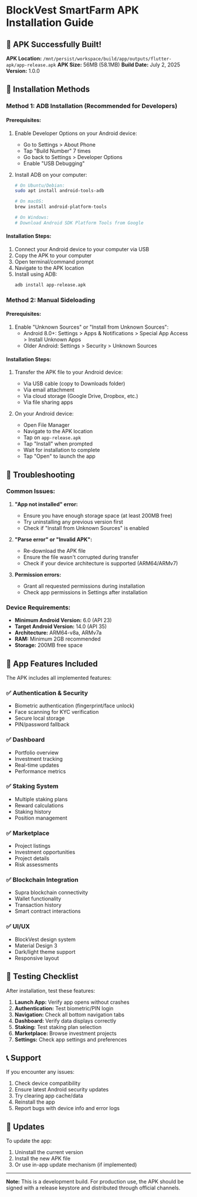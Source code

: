 # BlockVest SmartFarm APK Installation Guide

## 🎉 APK Successfully Built!

**APK Location:** `/mnt/persist/workspace/build/app/outputs/flutter-apk/app-release.apk`
**APK Size:** 56MB (58.1MB)
**Build Date:** July 2, 2025
**Version:** 1.0.0

## 📱 Installation Methods

### Method 1: ADB Installation (Recommended for Developers)

#### Prerequisites:
1. Enable Developer Options on your Android device:
   - Go to Settings > About Phone
   - Tap "Build Number" 7 times
   - Go back to Settings > Developer Options
   - Enable "USB Debugging"

2. Install ADB on your computer:
   ```bash
   # On Ubuntu/Debian:
   sudo apt install android-tools-adb
   
   # On macOS:
   brew install android-platform-tools
   
   # On Windows:
   # Download Android SDK Platform Tools from Google
   ```

#### Installation Steps:
1. Connect your Android device to your computer via USB
2. Copy the APK to your computer
3. Open terminal/command prompt
4. Navigate to the APK location
5. Install using ADB:
   ```bash
   adb install app-release.apk
   ```

### Method 2: Manual Sideloading

#### Prerequisites:
1. Enable "Unknown Sources" or "Install from Unknown Sources":
   - Android 8.0+: Settings > Apps & Notifications > Special App Access > Install Unknown Apps
   - Older Android: Settings > Security > Unknown Sources

#### Installation Steps:
1. Transfer the APK file to your Android device:
   - Via USB cable (copy to Downloads folder)
   - Via email attachment
   - Via cloud storage (Google Drive, Dropbox, etc.)
   - Via file sharing apps

2. On your Android device:
   - Open File Manager
   - Navigate to the APK location
   - Tap on `app-release.apk`
   - Tap "Install" when prompted
   - Wait for installation to complete
   - Tap "Open" to launch the app

## 🔧 Troubleshooting

### Common Issues:

1. **"App not installed" error:**
   - Ensure you have enough storage space (at least 200MB free)
   - Try uninstalling any previous version first
   - Check if "Install from Unknown Sources" is enabled

2. **"Parse error" or "Invalid APK":**
   - Re-download the APK file
   - Ensure the file wasn't corrupted during transfer
   - Check if your device architecture is supported (ARM64/ARMv7)

3. **Permission errors:**
   - Grant all requested permissions during installation
   - Check app permissions in Settings after installation

### Device Requirements:
- **Minimum Android Version:** 6.0 (API 23)
- **Target Android Version:** 14.0 (API 35)
- **Architecture:** ARM64-v8a, ARMv7a
- **RAM:** Minimum 2GB recommended
- **Storage:** 200MB free space

## 🚀 App Features Included

The APK includes all implemented features:

### ✅ Authentication & Security
- Biometric authentication (fingerprint/face unlock)
- Face scanning for KYC verification
- Secure local storage
- PIN/password fallback

### ✅ Dashboard
- Portfolio overview
- Investment tracking
- Real-time updates
- Performance metrics

### ✅ Staking System
- Multiple staking plans
- Reward calculations
- Staking history
- Position management

### ✅ Marketplace
- Project listings
- Investment opportunities
- Project details
- Risk assessments

### ✅ Blockchain Integration
- Supra blockchain connectivity
- Wallet functionality
- Transaction history
- Smart contract interactions

### ✅ UI/UX
- BlockVest design system
- Material Design 3
- Dark/light theme support
- Responsive layout

## 🧪 Testing Checklist

After installation, test these features:

1. **Launch App:** Verify app opens without crashes
2. **Authentication:** Test biometric/PIN login
3. **Navigation:** Check all bottom navigation tabs
4. **Dashboard:** Verify data displays correctly
5. **Staking:** Test staking plan selection
6. **Marketplace:** Browse investment projects
7. **Settings:** Check app settings and preferences

## 📞 Support

If you encounter any issues:

1. Check device compatibility
2. Ensure latest Android security updates
3. Try clearing app cache/data
4. Reinstall the app
5. Report bugs with device info and error logs

## 🔄 Updates

To update the app:
1. Uninstall the current version
2. Install the new APK file
3. Or use in-app update mechanism (if implemented)

---

**Note:** This is a development build. For production use, the APK should be signed with a release keystore and distributed through official channels.
